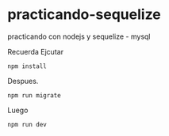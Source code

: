 # practicando-sequelize
practicando con nodejs y sequelize - mysql 


Recuerda Ejcutar

```
npm install

```

Despues.

```
npm run migrate

```

Luego

```
npm run dev

```
